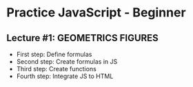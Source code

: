 # Practice JavaScript - Beginner

## Lecture #1: GEOMETRICS FIGURES

- First step: Define formulas
- Second step: Create formulas in JS
- Third step: Create functions
- Fourth step: Integrate JS to HTML